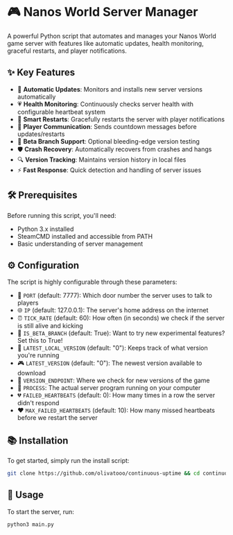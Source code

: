 # 🎮 Nanos World Server Manager

A powerful Python script that automates and manages your Nanos World game server with features like automatic updates, health monitoring, graceful restarts, and player notifications.

## ✨ Key Features

- 🔄 **Automatic Updates**: Monitors and installs new server versions automatically
- 💗 **Health Monitoring**: Continuously checks server health with configurable heartbeat system
- 🚀 **Smart Restarts**: Gracefully restarts the server with player notifications
- 📢 **Player Communication**: Sends countdown messages before updates/restarts
- 🧪 **Beta Branch Support**: Optional bleeding-edge version testing
- 🛡️ **Crash Recovery**: Automatically recovers from crashes and hangs
- 🔍 **Version Tracking**: Maintains version history in local files
- ⚡ **Fast Response**: Quick detection and handling of server issues

## 🛠️ Prerequisites

Before running this script, you'll need:

- Python 3.x installed
- SteamCMD installed and accessible from PATH
- Basic understanding of server management

## ⚙️ Configuration

The script is highly configurable through these parameters:

- 🔌 `PORT` (default: 7777): Which door number the server uses to talk to players
- 🌐 `IP` (default: 127.0.0.1): The server's home address on the internet
- ⏰ `TICK_RATE` (default: 60): How often (in seconds) we check if the server is still alive and kicking
- 🧪 `IS_BETA_BRANCH` (default: True): Want to try new experimental features? Set this to True!
- 📱 `LATEST_LOCAL_VERSION` (default: "0"): Keeps track of what version you're running
- 🎮 `LATEST_VERSION` (default: "0"): The newest version available to download
- 🔗 `VERSION_ENDPOINT`: Where we check for new versions of the game
- 🤖 `PROCESS`: The actual server program running on your computer
- 💔 `FAILED_HEARTBEATS` (default: 0): How many times in a row the server didn't respond
- ❤️ `MAX_FAILED_HEARTBEATS` (default: 10): How many missed heartbeats before we restart the server

## 📚 Installation

To get started, simply run the install script:

```bash
git clone https://github.com/olivatooo/continuous-uptime && cd continuous-uptime && bash install.sh
```

## 📖 Usage

To start the server, run:

```bash
python3 main.py
```
